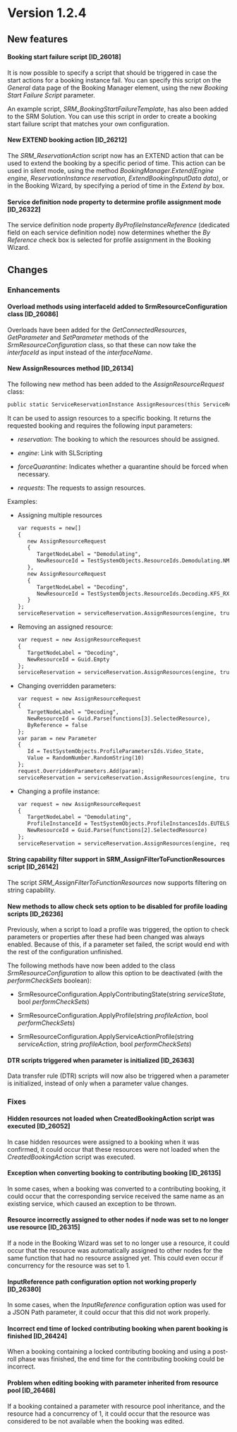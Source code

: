 # Version 1.2.4

## New features

#### Booking start failure script \[ID_26018\]

It is now possible to specify a script that should be triggered in case the start actions for a booking instance fail. You can specify this script on the *General* data page of the Booking Manager element, using the new *Booking Start Failure Script* parameter.

An example script, *SRM_BookingStartFailureTemplate*, has also been added to the SRM Solution. You can use this script in order to create a booking start failure script that matches your own configuration.

#### New EXTEND booking action \[ID_26212\]

The *SRM_ReservationAction* script now has an EXTEND action that can be used to extend the booking by a specific period of time. This action can be used in silent mode, using the method *BookingManager.Extend(Engine engine, ReservationInstance reservation, ExtendBookingInputData data)*, or in the Booking Wizard, by specifying a period of time in the *Extend by* box.

#### Service definition node property to determine profile assignment mode \[ID_26322\]

The service definition node property *ByProfileInstanceReference* (dedicated field on each service definition node) now determines whether the *By Reference* check box is selected for profile assignment in the Booking Wizard.

## Changes

### Enhancements

#### Overload methods using interfaceId added to SrmResourceConfiguration class \[ID_26086\]

Overloads have been added for the *GetConnectedResources*, *GetParameter* and *SetParameter* methods of the *SrmResourceConfiguration* class, so that these can now take the *interfaceId* as input instead of the *interfaceName*.

#### New AssignResources method \[ID_26134\]

The following new method has been added to the *AssignResourceRequest* class:

```txt
public static ServiceReservationInstance AssignResources(this ServiceReservationInstance reservation, Engine engine, bool forceQuarantine, params AssignResourceRequest[] requests);
```

It can be used to assign resources to a specific booking. It returns the requested booking and requires the following input parameters:

- *reservation*: The booking to which the resources should be assigned.

- *engine*: Link with SLScripting

- *forceQuarantine*: Indicates whether a quarantine should be forced when necessary.

- *requests*: The requests to assign resources.

Examples:

- Assigning multiple resources

    ```txt
    var requests = new[]
    {
       new AssignResourceRequest
       {
          TargetNodeLabel = "Demodulating",
          NewResourceId = TestSystemObjects.ResourceIds.Demodulating.NMA_NS2000_01
       },
       new AssignResourceRequest
       {
          TargetNodeLabel = "Decoding",
          NewResourceId = TestSystemObjects.ResourceIds.Decoding.KFS_RX8200_07
       }
    };
    serviceReservation = serviceReservation.AssignResources(engine, true, requests);
    ```

- Removing an assigned resource:

    ```txt
    var request = new AssignResourceRequest
    {
       TargetNodeLabel = "Decoding",
       NewResourceId = Guid.Empty
    };
    serviceReservation = serviceReservation.AssignResources(engine, true, request);
    ```

- Changing overridden parameters:

    ```txt
    var request = new AssignResourceRequest
    {
       TargetNodeLabel = "Decoding",
       NewResourceId = Guid.Parse(functions[3].SelectedResource),
       ByReference = false
    };
    var param = new Parameter
    {
       Id = TestSystemObjects.ProfileParametersIds.Video_State,
       Value = RandomNumber.RandomString(10)
    };
    request.OverriddenParameters.Add(param);
    serviceReservation = serviceReservation.AssignResources(engine, true, request);
    ```

- Changing a profile instance:

    ```txt
    var request = new AssignResourceRequest
    {
       TargetNodeLabel = "Demodulating",
       ProfileInstanceId = TestSystemObjects.ProfileInstancesIds.EUTELSAT_07A_A03_NS3,
       NewResourceId = Guid.Parse(functions[2].SelectedResource)
    };
    serviceReservation = serviceReservation.AssignResources(engine, request);
    ```

#### String capability filter support in SRM_AssignFilterToFunctionResources script \[ID_26142\]

The script *SRM_AssignFilterToFunctionResources* now supports filtering on string capability.

#### New methods to allow check sets option to be disabled for profile loading scripts \[ID_26236\]

Previously, when a script to load a profile was triggered, the option to check parameters or properties after these had been changed was always enabled. Because of this, if a parameter set failed, the script would end with the rest of the configuration unfinished.

The following methods have now been added to the class *SrmResourceConfiguration* to allow this option to be deactivated (with the *performCheckSets* boolean):

- SrmResourceConfiguration.ApplyContributingState(string *serviceState*, bool *performCheckSets*)

- SrmResourceConfiguration.ApplyProfile(string *profileAction*, bool *performCheckSets*)

- SrmResourceConfiguration.ApplyServiceActionProfile(string *serviceAction*, string *profileAction*, bool *performCheckSets*)

#### DTR scripts triggered when parameter is initialized \[ID_26363\]

Data transfer rule (DTR) scripts will now also be triggered when a parameter is initialized, instead of only when a parameter value changes.

### Fixes

#### Hidden resources not loaded when CreatedBookingAction script was executed \[ID_26052\]

In case hidden resources were assigned to a booking when it was confirmed, it could occur that these resources were not loaded when the *CreatedBookingAction* script was executed.

#### Exception when converting booking to contributing booking \[ID_26135\]

In some cases, when a booking was converted to a contributing booking, it could occur that the corresponding service received the same name as an existing service, which caused an exception to be thrown.

#### Resource incorrectly assigned to other nodes if node was set to no longer use resource \[ID_26315\]

If a node in the Booking Wizard was set to no longer use a resource, it could occur that the resource was automatically assigned to other nodes for the same function that had no resource assigned yet. This could even occur if concurrency for the resource was set to 1.

#### InputReference path configuration option not working properly \[ID_26380\]

In some cases, when the *InputReference* configuration option was used for a JSON Path parameter, it could occur that this did not work properly.

#### Incorrect end time of locked contributing booking when parent booking is finished \[ID_26424\]

When a booking containing a locked contributing booking and using a post-roll phase was finished, the end time for the contributing booking could be incorrect.

#### Problem when editing booking with parameter inherited from resource pool \[ID_26468\]

If a booking contained a parameter with resource pool inheritance, and the resource had a concurrency of 1, it could occur that the resource was considered to be not available when the booking was edited.
